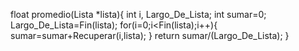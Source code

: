 float promedio(Lista *lista){
	int i, Largo_De_Lista;
	int sumar=0;
  Largo_De_Lista=Fin(lista);
	for(i=0;i<Fin(lista);i++){
		sumar=sumar+Recuperar(i,lista);
	}
	return sumar/(Largo_De_Lista);
}

